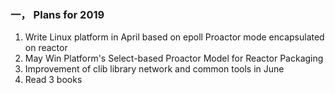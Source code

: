 ### 一， Plans for 2019

1. Write Linux platform in April based on epoll Proactor mode encapsulated on reactor
2. May Win Platform's Select-based Proactor Model for Reactor Packaging
3. Improvement of clib library network and common tools in June
4. Read 3 books